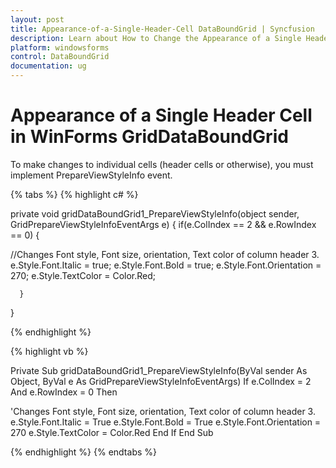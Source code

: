 ```yaml
---
layout: post
title: Appearance-of-a-Single-Header-Cell DataBoundGrid | Syncfusion
description: Learn about How to Change the Appearance of a Single Header Cell support in Syncfusion Windows Forms GridDataBoundGrid(Classic) control and more details.
platform: windowsforms
control: DataBoundGrid
documentation: ug
---
```


# Appearance of a Single Header Cell in WinForms GridDataBoundGrid

To make changes to individual cells (header cells or otherwise), you must implement PrepareViewStyleInfo event.

{% tabs %}
{% highlight c# %}

private void gridDataBoundGrid1_PrepareViewStyleInfo(object sender, GridPrepareViewStyleInfoEventArgs e)
{ 
    if(e.ColIndex == 2 && e.RowIndex == 0)
    { 

//Changes Font style, Font size, orientation, Text color of column header 3.
        e.Style.Font.Italic = true; 
        e.Style.Font.Bold = true; 
        e.Style.Font.Orientation = 270; 
        e.Style.TextColor = Color.Red; 

      }

}

{% endhighlight %}

{% highlight vb %}

Private Sub gridDataBoundGrid1_PrepareViewStyleInfo(ByVal sender As Object, ByVal e As GridPrepareViewStyleInfoEventArgs)
If e.ColIndex = 2 And e.RowIndex = 0 Then

'Changes Font style, Font size, orientation, Text color of column header 3.
e.Style.Font.Italic = True
e.Style.Font.Bold = True
e.Style.Font.Orientation = 270
e.Style.TextColor = Color.Red
End If
End Sub

{% endhighlight %}
{% endtabs %}
